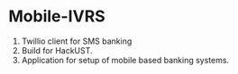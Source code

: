 # Mobile-IVRS

1. Twillio client for SMS banking 
2. Build for HackUST.
3. Application for setup of mobile based banking systems.
